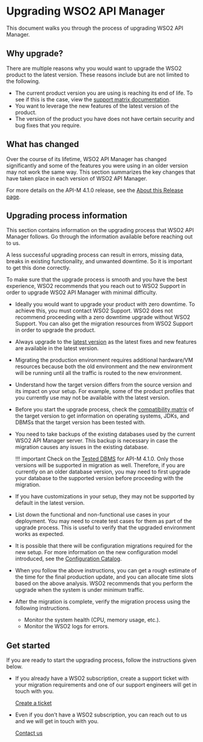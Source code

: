 # Upgrading WSO2 API Manager

This document walks you through the process of upgrading WSO2 API Manager. 

## Why upgrade?

There are multiple reasons why you would want to upgrade the WSO2 product to the latest version. These reasons include but are not limited to the following.  

- The current product version you are using is reaching its end of life. To see if this is the case, view the [support matrix documentation](https://wso2.com/products/support-matrix/). 
- You want to leverage the new features of the latest version of the product.
- The version of the product you have does not have certain security and bug fixes that you require.

## What has changed

Over the course of its lifetime, WSO2 API Manager has changed significantly and some of the features you were using in an older version may not work the same way. This section summarizes the key changes that have taken place in each version of WSO2 API Manager.

For more details on the API-M 4.1.0 release, see the [About this Release page]({{base_path}}/get-started/about-this-release/).

## Upgrading process information

This section contains information on the upgrading process that WSO2 API Manager follows. Go through the information available before reaching out to us.

A less successful upgrading process can result in errors, missing data, breaks in existing functionality, and unwanted downtime. So it is important to get this done correctly. 

To make sure that the upgrade process is smooth and you have the best experience, WSO2 recommends that you reach out to WSO2 Support in order to upgrade WSO2 API Manager with minimal difficulty.

- Ideally you would want to upgrade your product with zero downtime. To achieve this, you must contact WSO2 Support. WSO2 does not recommend proceeding with a zero downtime upgrade without WSO2 Support. You can also get the migration resources from WSO2 Support in order to upgrade the product.

- Always upgrade to the [latest version](https://wso2.com/api-management/) as the latest fixes and new features are available in the latest version. 

- Migrating the production environment requires additional hardware/VM resources because both the old environment and the new environment will be running until all the traffic is routed to the new environment.

- Understand how the target version differs from the source version and its impact on your setup. For example, some of the product profiles that you currently use may not be available with the latest version.

- Before you start the upgrade process, check the [compatibility matrix]({{base_path}}/install-and-setup/setup/reference/product-compatibility/) of the target version to get information on operating systems, JDKs, and DBMSs that the target version has been tested with.

- You need to take backups of the existing databases used by the current WSO2 API Manager server. This backup is necessary in case the migration causes any issues in the existing database.

   !!! important
       Check on the [Tested DBMS]({{base_path}}/install-and-setup/setup/reference/product-compatibility/#tested-dbmss) for API-M 4.1.0. Only those versions will be supported in migration as well. Therefore, if you are currently on an older database version, you may need to first upgrade your database to the supported version before proceeding with the migration.

- If you have customizations in your setup, they may not be supported by default in the latest version.

- List down the functional and non-functional use cases in your deployment. You may need to create test cases for them as part of the upgrade process. This is useful to verify that the upgraded environment works as expected.    

- It is possible that there will be configuration migrations required for the new setup. For more information on the new configuration model introduced, see the [Configuration Catalog]({{base_path}}/reference/config-catalog).

- When you follow the above instructions, you can get a rough estimate of the time for the final production update, and you can allocate time slots based on the above analysis. WSO2 recommends that you perform the upgrade when the system is under minimum traffic.

- After the migration is complete, verify the migration process using the following instructions.
  
    - Monitor the system health (CPU, memory usage, etc.).
    - Monitor the WSO2 logs for errors.

## Get started

If you are ready to start the upgrading process, follow the instructions given below.

- If you already have a WSO2 subscription, create a support ticket with your migration requirements and one of our support engineers will get in touch with you.

    [Create a ticket](https://support.wso2.com/jira/secure/Dashboard.jspa)

- Even if you don’t have a WSO2 subscription, you can reach out to us and we will get in touch with you. 

    [Contact us](https://wso2.com/contact/)
